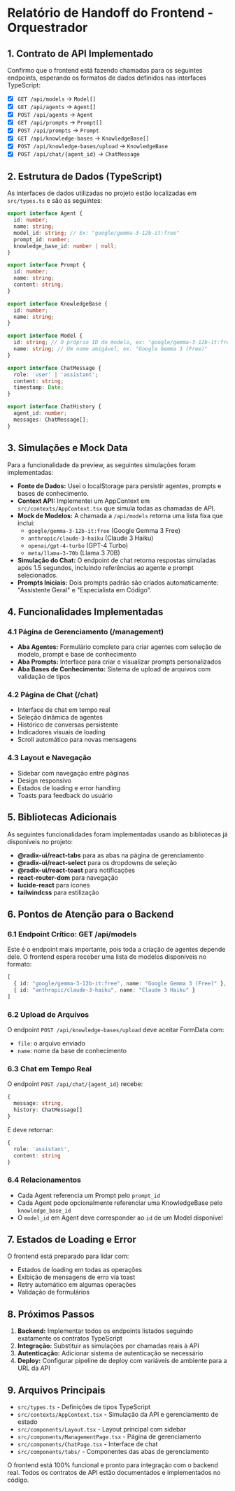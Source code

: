 
# Relatório de Handoff do Frontend - Orquestrador

## 1. Contrato de API Implementado

Confirmo que o frontend está fazendo chamadas para os seguintes endpoints, esperando os formatos de dados definidos nas interfaces TypeScript:

- [x] `GET /api/models` -> `Model[]`
- [x] `GET /api/agents` -> `Agent[]`
- [x] `POST /api/agents` -> `Agent`
- [x] `GET /api/prompts` -> `Prompt[]`
- [x] `POST /api/prompts` -> `Prompt`
- [x] `GET /api/knowledge-bases` -> `KnowledgeBase[]`
- [x] `POST /api/knowledge-bases/upload` -> `KnowledgeBase`
- [x] `POST /api/chat/{agent_id}` -> `ChatMessage`

## 2. Estrutura de Dados (TypeScript)

As interfaces de dados utilizadas no projeto estão localizadas em `src/types.ts` e são as seguintes:

```typescript
export interface Agent {
  id: number;
  name: string;
  model_id: string; // Ex: "google/gemma-3-12b-it:free"
  prompt_id: number;
  knowledge_base_id: number | null;
}

export interface Prompt {
  id: number;
  name: string;
  content: string;
}

export interface KnowledgeBase {
  id: number;
  name: string;
}

export interface Model {
  id: string; // O próprio ID do modelo, ex: "google/gemma-3-12b-it:free"
  name: string; // Um nome amigável, ex: "Google Gemma 3 (Free)"
}

export interface ChatMessage {
  role: 'user' | 'assistant';
  content: string;
  timestamp: Date;
}

export interface ChatHistory {
  agent_id: number;
  messages: ChatMessage[];
}
```

## 3. Simulações e Mock Data

Para a funcionalidade da preview, as seguintes simulações foram implementadas:

- **Fonte de Dados:** Usei o localStorage para persistir agentes, prompts e bases de conhecimento.
- **Context API:** Implementei um AppContext em `src/contexts/AppContext.tsx` que simula todas as chamadas de API.
- **Mock de Modelos:** A chamada a `/api/models` retorna uma lista fixa que inclui:
  - `google/gemma-3-12b-it:free` (Google Gemma 3 Free)
  - `anthropic/claude-3-haiku` (Claude 3 Haiku)
  - `openai/gpt-4-turbo` (GPT-4 Turbo)
  - `meta/llama-3-70b` (Llama 3 70B)
- **Simulação do Chat:** O endpoint de chat retorna respostas simuladas após 1.5 segundos, incluindo referências ao agente e prompt selecionados.
- **Prompts Iniciais:** Dois prompts padrão são criados automaticamente: "Assistente Geral" e "Especialista em Código".

## 4. Funcionalidades Implementadas

### 4.1 Página de Gerenciamento (/management)
- **Aba Agentes:** Formulário completo para criar agentes com seleção de modelo, prompt e base de conhecimento
- **Aba Prompts:** Interface para criar e visualizar prompts personalizados
- **Aba Bases de Conhecimento:** Sistema de upload de arquivos com validação de tipos

### 4.2 Página de Chat (/chat)
- Interface de chat em tempo real
- Seleção dinâmica de agentes
- Histórico de conversas persistente
- Indicadores visuais de loading
- Scroll automático para novas mensagens

### 4.3 Layout e Navegação
- Sidebar com navegação entre páginas
- Design responsivo
- Estados de loading e error handling
- Toasts para feedback do usuário

## 5. Bibliotecas Adicionais

As seguintes funcionalidades foram implementadas usando as bibliotecas já disponíveis no projeto:

- **@radix-ui/react-tabs** para as abas na página de gerenciamento
- **@radix-ui/react-select** para os dropdowns de seleção
- **@radix-ui/react-toast** para notificações
- **react-router-dom** para navegação
- **lucide-react** para ícones
- **tailwindcss** para estilização

## 6. Pontos de Atenção para o Backend

### 6.1 Endpoint Crítico: GET /api/models
Este é o endpoint mais importante, pois toda a criação de agentes depende dele. O frontend espera receber uma lista de modelos disponíveis no formato:

```typescript
[
  { id: "google/gemma-3-12b-it:free", name: "Google Gemma 3 (Free)" },
  { id: "anthropic/claude-3-haiku", name: "Claude 3 Haiku" }
]
```

### 6.2 Upload de Arquivos
O endpoint `POST /api/knowledge-bases/upload` deve aceitar FormData com:
- `file`: o arquivo enviado
- `name`: nome da base de conhecimento

### 6.3 Chat em Tempo Real
O endpoint `POST /api/chat/{agent_id}` recebe:
```typescript
{
  message: string,
  history: ChatMessage[]
}
```

E deve retornar:
```typescript
{
  role: 'assistant',
  content: string
}
```

### 6.4 Relacionamentos
- Cada Agent referencia um Prompt pelo `prompt_id`
- Cada Agent pode opcionalmente referenciar uma KnowledgeBase pelo `knowledge_base_id`
- O `model_id` em Agent deve corresponder ao `id` de um Model disponível

## 7. Estados de Loading e Error

O frontend está preparado para lidar com:
- Estados de loading em todas as operações
- Exibição de mensagens de erro via toast
- Retry automático em algumas operações
- Validação de formulários

## 8. Próximos Passos

1. **Backend:** Implementar todos os endpoints listados seguindo exatamente os contratos TypeScript
2. **Integração:** Substituir as simulações por chamadas reais à API
3. **Autenticação:** Adicionar sistema de autenticação se necessário
4. **Deploy:** Configurar pipeline de deploy com variáveis de ambiente para a URL da API

## 9. Arquivos Principais

- `src/types.ts` - Definições de tipos TypeScript
- `src/contexts/AppContext.tsx` - Simulação da API e gerenciamento de estado
- `src/components/Layout.tsx` - Layout principal com sidebar
- `src/components/ManagementPage.tsx` - Página de gerenciamento
- `src/components/ChatPage.tsx` - Interface de chat
- `src/components/tabs/` - Componentes das abas de gerenciamento

O frontend está 100% funcional e pronto para integração com o backend real. Todos os contratos de API estão documentados e implementados no código.
